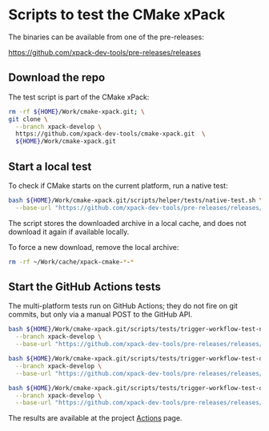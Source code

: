 # Scripts to test the CMake xPack

The binaries can be available from one of the pre-releases:

<https://github.com/xpack-dev-tools/pre-releases/releases>

## Download the repo

The test script is part of the CMake xPack:

```sh
rm -rf ${HOME}/Work/cmake-xpack.git; \
git clone \
  --branch xpack-develop \
  https://github.com/xpack-dev-tools/cmake-xpack.git  \
  ${HOME}/Work/cmake-xpack.git
```

## Start a local test

To check if CMake starts on the current platform, run a native test:

```sh
bash ${HOME}/Work/cmake-xpack.git/scripts/helper/tests/native-test.sh \
  --base-url "https://github.com/xpack-dev-tools/pre-releases/releases/download/test/"
```

The script stores the downloaded archive in a local cache, and
does not download it again if available locally.

To force a new download, remove the local archive:

```sh
rm -rf ~/Work/cache/xpack-cmake-*-*
```

## Start the GitHub Actions tests

The multi-platform tests run on GitHub Actions; they do not fire on
git commits, but only via a manual POST to the GitHub API.

```sh
bash ${HOME}/Work/cmake-xpack.git/scripts/tests/trigger-workflow-test-native.sh \
  --branch xpack-develop \
  --base-url "https://github.com/xpack-dev-tools/pre-releases/releases/download/test/"

bash ${HOME}/Work/cmake-xpack.git/scripts/tests/trigger-workflow-test-docker-linux-intel.sh \
  --branch xpack-develop \
  --base-url "https://github.com/xpack-dev-tools/pre-releases/releases/download/test/"

bash ${HOME}/Work/cmake-xpack.git/scripts/tests/trigger-workflow-test-docker-linux-arm.sh \
  --branch xpack-develop \
  --base-url "https://github.com/xpack-dev-tools/pre-releases/releases/download/test/"

```

The results are available at the project
[Actions](https://github.com/xpack-dev-tools/cmake-xpack/actions/) page.
